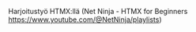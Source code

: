 Harjoitustyö HTMX:llä (Net Ninja - HTMX for Beginners https://www.youtube.com/@NetNinja/playlists)

